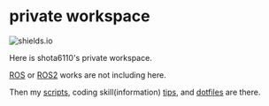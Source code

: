 # private workspace

![shields.io](https://img.shields.io/badge/shota6110-private-blue)

Here is shota6110's private workspace.

[ROS][catkin_ws] or [ROS2][ros2_ws] works are not including here.

Then my [scripts][scripts], coding skill(information) [tips][tips], and [dotfiles][dotfiles] are there.

[catkin_ws]:https://github.com/shota6110/catkin_ws
[ros2_ws]:https://github.com/shota6110/ros2_ws
[scripts]:https://github.com/shota6110/scripts
[tips]:https://github.com/shota6110/tips
[dotfiles]:https://github.com/shota6110/dotfiles
